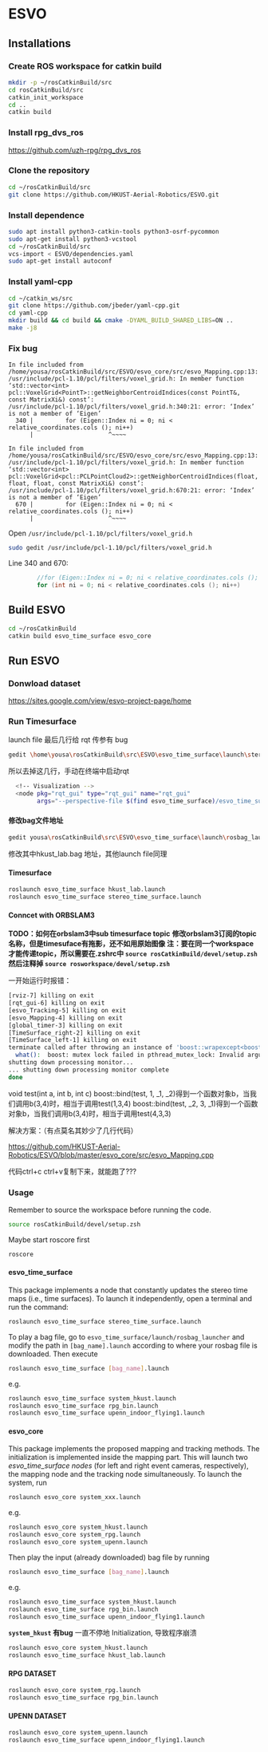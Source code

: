 # ESVO

## Installations

### Create ROS workspace for catkin build

```bash
mkdir -p ~/rosCatkinBuild/src
cd rosCatkinBuild/src
catkin_init_workspace
cd ..
catkin build
```

### Install rpg_dvs_ros

<https://github.com/uzh-rpg/rpg_dvs_ros>

### Clone the repository

```bash
cd ~/rosCatkinBuild/src
git clone https://github.com/HKUST-Aerial-Robotics/ESVO.git
```

### Install dependence

```bash
sudo apt install python3-catkin-tools python3-osrf-pycommon
sudo apt-get install python3-vcstool
cd ~/rosCatkinBuild/src
vcs-import < ESVO/dependencies.yaml
sudo apt-get install autoconf
```

### Install yaml-cpp

```bash
cd ~/catkin_ws/src 
git clone https://github.com/jbeder/yaml-cpp.git
cd yaml-cpp
mkdir build && cd build && cmake -DYAML_BUILD_SHARED_LIBS=ON ..
make -j8
```

### Fix bug

```plaintext
In file included from /home/yousa/rosCatkinBuild/src/ESVO/esvo_core/src/esvo_Mapping.cpp:13:
/usr/include/pcl-1.10/pcl/filters/voxel_grid.h: In member function ‘std::vector<int> pcl::VoxelGrid<PointT>::getNeighborCentroidIndices(const PointT&, const MatrixXi&) const’:
/usr/include/pcl-1.10/pcl/filters/voxel_grid.h:340:21: error: ‘Index’ is not a member of ‘Eigen’
  340 |         for (Eigen::Index ni = 0; ni < relative_coordinates.cols (); ni++)
      |                     ^~~~~
```

```plaintext
In file included from /home/yousa/rosCatkinBuild/src/ESVO/esvo_core/src/esvo_Mapping.cpp:13:
/usr/include/pcl-1.10/pcl/filters/voxel_grid.h: In member function ‘std::vector<int> pcl::VoxelGrid<pcl::PCLPointCloud2>::getNeighborCentroidIndices(float, float, float, const MatrixXi&) const’:
/usr/include/pcl-1.10/pcl/filters/voxel_grid.h:670:21: error: ‘Index’ is not a member of ‘Eigen’
  670 |         for (Eigen::Index ni = 0; ni < relative_coordinates.cols (); ni++)
      |                     ^~~~~
```

Open `/usr/include/pcl-1.10/pcl/filters/voxel_grid.h` 

```bash
sudo gedit /usr/include/pcl-1.10/pcl/filters/voxel_grid.h
```

Line 340 and 670:

```cpp
        //for (Eigen::Index ni = 0; ni < relative_coordinates.cols (); ni++)
        for (int ni = 0; ni < relative_coordinates.cols (); ni++)
```

## Build ESVO

```bash
cd ~/rosCatkinBuild
catkin build esvo_time_surface esvo_core
```

## Run ESVO

### Donwload dataset

<https://sites.google.com/view/esvo-project-page/home>

### Run Timesurface

launch file 最后几行给 rqt 传参有 bug

```bash
gedit \home\yousa\rosCatkinBuild\src\ESVO\esvo_time_surface\launch\stereo_time_surface.launch
```

所以去掉这几行，手动在终端中启动rqt

```bash
  <!-- Visualization -->
  <node pkg="rqt_gui" type="rqt_gui" name="rqt_gui"
        args="--perspective-file $(find esvo_time_surface)/esvo_time_surface.perspective" />
```

#### 修改bag文件地址

```bash
gedit yousa\rosCatkinBuild\src\ESVO\esvo_time_surface\launch\rosbag_launcher\hkust\hkust_lab.launch
```

修改其中hkust_lab.bag 地址，其他launch file同理

#### Timesurface

```bash
roslaunch esvo_time_surface hkust_lab.launch
roslaunch esvo_time_surface stereo_time_surface.launch
```

#### Conncet with ORBSLAM3

**TODO：如何在orbslam3中sub timesurface topic**
**修改orbslam3订阅的topic名称，但是timesuface有拖影，还不如用原始图像
注：要在同一个workspace才能传递topic，所以需要在.zshrc中 `source rosCatkinBuild/devel/setup.zsh`
然后注释掉 `source rosworkspace/devel/setup.zsh`**

一开始运行时报错：

```bash
[rviz-7] killing on exit
[rqt_gui-6] killing on exit
[esvo_Tracking-5] killing on exit
[esvo_Mapping-4] killing on exit
[global_timer-3] killing on exit
[TimeSurface_right-2] killing on exit
[TimeSurface_left-1] killing on exit
terminate called after throwing an instance of 'boost::wrapexcept<boost::lock_error>'
  what():  boost: mutex lock failed in pthread_mutex_lock: Invalid argument
shutting down processing monitor...
... shutting down processing monitor complete
done
```

void test(int a, int b, int c)
boost::bind(test, 1, _1, _2)得到一个函数对象b，当我们调用b(3,4)时，相当于调用test(1,3,4)
boost::bind(test, _2, 3, _1)得到一个函数对象b，当我们调用b(3,4)时，相当于调用test(4,3,3)

解决方案：（有点莫名其妙少了几行代码）

<https://github.com/HKUST-Aerial-Robotics/ESVO/blob/master/esvo_core/src/esvo_Mapping.cpp>

代码ctrl+c ctrl+v复制下来，就能跑了???

### Usage

Remember to source the workspace before running the code.

```bash
source rosCatkinBuild/devel/setup.zsh
```

Maybe start roscore first

```bash
roscore
```

#### esvo_time_surface

This package implements a node that constantly updates the stereo time maps (i.e., time surfaces). To launch it independently, open a terminal and run the command:

```bash
roslaunch esvo_time_surface stereo_time_surface.launch
```

To play a bag file, go to `esvo_time_surface/launch/rosbag_launcher` and modify the path in
`[bag_name].launch` according to where your rosbag file is downloaded. Then execute

```bash
roslaunch esvo_time_surface [bag_name].launch
```

e.g.

```bash
roslaunch esvo_time_surface system_hkust.launch
roslaunch esvo_time_surface rpg_bin.launch 
roslaunch esvo_time_surface upenn_indoor_flying1.launch
```

#### esvo_core

This package implements the proposed mapping and tracking methods. The initialization is implemented inside the mapping part. This will launch two *esvo_time_surface nodes* (for left and right event cameras, respectively), the mapping node and the tracking node simultaneously. To launch the system, run
```bash
roslaunch esvo_core system_xxx.launch
```
e.g.
```bash
roslaunch esvo_core system_hkust.launch
roslaunch esvo_core system_rpg.launch 
roslaunch esvo_core system_upenn.launch
```
Then play the input (already downloaded) bag file by running
```bash
roslaunch esvo_time_surface [bag_name].launch
```
e.g.
```bash
roslaunch esvo_time_surface system_hkust.launch
roslaunch esvo_time_surface rpg_bin.launch 
roslaunch esvo_time_surface upenn_indoor_flying1.launch
```

**`system_hkust` 有bug**
一直不停地 Initialization, 导致程序崩溃 
```bash
roslaunch esvo_core system_hkust.launch
roslaunch esvo_time_surface hkust_lab.launch
```

#### RPG DATASET

```bash
roslaunch esvo_core system_rpg.launch 
roslaunch esvo_time_surface rpg_bin.launch 
```

#### UPENN DATASET

```bash
roslaunch esvo_core system_upenn.launch
roslaunch esvo_time_surface upenn_indoor_flying1.launch
```
